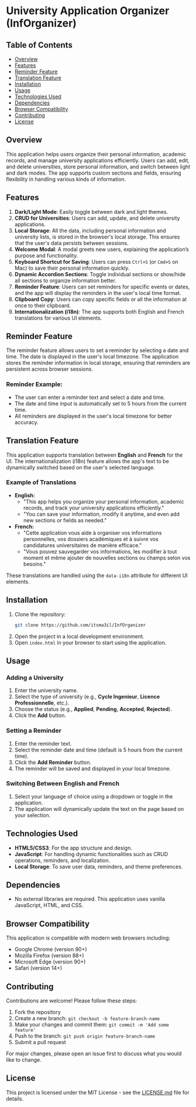 # University Application Organizer (InfOrganizer)

## Table of Contents
- [Overview](#overview)
- [Features](#features)
- [Reminder Feature](#reminder-feature)
- [Translation Feature](#translation-feature)
- [Installation](#installation)
- [Usage](#usage)
- [Technologies Used](#technologies-used)
- [Dependencies](#dependencies)
- [Browser Compatibility](#browser-compatibility)
- [Contributing](#contributing)
- [License](#license)

## Overview

This application helps users organize their personal information, academic records, and manage university applications efficiently. Users can add, edit, and delete universities, store personal information, and switch between light and dark modes. The app supports custom sections and fields, ensuring flexibility in handling various kinds of information.

## Features

1. **Dark/Light Mode**: Easily toggle between dark and light themes.
2. **CRUD for Universities**: Users can add, update, and delete university applications.
3. **Local Storage**: All the data, including personal information and university lists, is stored in the browser's local storage. This ensures that the user's data persists between sessions.
4. **Welcome Modal**: A modal greets new users, explaining the application’s purpose and functionality.
5. **Keyboard Shortcut for Saving**: Users can press `Ctrl+S` (or `Cmd+S` on Mac) to save their personal information quickly.
6. **Dynamic Accordion Sections**: Toggle individual sections or show/hide all sections to organize information better.
7. **Reminder Feature**: Users can set reminders for specific events or dates, and the app will display the reminders in the user's local time format.
8. **Clipboard Copy**: Users can copy specific fields or all the information at once to their clipboard.
9. **Internationalization (i18n)**: The app supports both English and French translations for various UI elements.

## Reminder Feature

The reminder feature allows users to set a reminder by selecting a date and time. The date is displayed in the user's local timezone. The application stores the reminder information in local storage, ensuring that reminders are persistent across browser sessions.

### Reminder Example:

- The user can enter a reminder text and select a date and time.
- The date and time input is automatically set to 5 hours from the current time.
- All reminders are displayed in the user's local timezone for better accuracy.

## Translation Feature

This application supports translation between **English** and **French** for the UI. The internationalization (i18n) feature allows the app's text to be dynamically switched based on the user's selected language.

### Example of Translations

- **English:**
  - "This app helps you organize your personal information, academic records, and track your university applications efficiently."
  - "You can save your information, modify it anytime, and even add new sections or fields as needed."
- **French:**
  - "Cette application vous aide à organiser vos informations personnelles, vos dossiers académiques et à suivre vos candidatures universitaires de manière efficace."
  - "Vous pouvez sauvegarder vos informations, les modifier à tout moment et même ajouter de nouvelles sections ou champs selon vos besoins."

These translations are handled using the `data-i18n` attribute for different UI elements.

## Installation

1. Clone the repository:
   ```bash
   git clone https://github.com/itsma3il/InfOrganizer
   ```
2. Open the project in a local development environment.
3. Open `index.html` in your browser to start using the application.

## Usage

### Adding a University

1. Enter the university name.
2. Select the type of university (e.g., **Cycle Ingenieur**, **Licence Professionnelle**, etc.).
3. Choose the status (e.g., **Applied**, **Pending**, **Accepted**, **Rejected**).
4. Click the **Add** button.

### Setting a Reminder

1. Enter the reminder text.
2. Select the reminder date and time (default is 5 hours from the current time).
3. Click the **Add Reminder** button.
4. The reminder will be saved and displayed in your local timezone.

### Switching Between English and French

1. Select your language of choice using a dropdown or toggle in the application.
2. The application will dynamically update the text on the page based on your selection.

## Technologies Used

- **HTML5/CSS3**: For the app structure and design.
- **JavaScript**: For handling dynamic functionalities such as CRUD operations, reminders, and localization.
- **Local Storage**: To save user data, reminders, and theme preferences.

## Dependencies

- No external libraries are required. This application uses vanilla JavaScript, HTML, and CSS.

## Browser Compatibility

This application is compatible with modern web browsers including:
- Google Chrome (version 90+)
- Mozilla Firefox (version 88+)
- Microsoft Edge (version 90+)
- Safari (version 14+)

## Contributing

Contributions are welcome! Please follow these steps:

1. Fork the repository
2. Create a new branch: `git checkout -b feature-branch-name`
3. Make your changes and commit them: `git commit -m 'Add some feature'`
4. Push to the branch: `git push origin feature-branch-name`
5. Submit a pull request

For major changes, please open an issue first to discuss what you would like to change.

## License

This project is licensed under the MIT License - see the [LICENSE.md](LICENSE.md) file for details.
